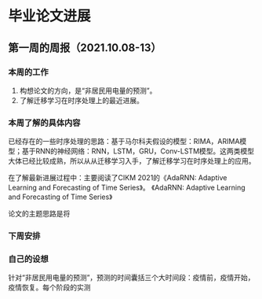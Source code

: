 # 毕业论文进展

## 第一周的周报（2021.10.08-13）

### 本周的工作

1. 构想论文的方向，是“非居民用电量的预测”。
2. 了解迁移学习在时序处理上的最近进展。
   
### 本周了解的具体内容

已经存在的一些时序处理的思路：基于马尔科夫假设的模型：RIMA，ARIMA模型；基于RNN的神经网络：RNN，LSTM，GRU，Conv-LSTM模型。这两类模型大体已经比较成熟，所以从从迁移学习入手，了解迁移学习在时序处理上的应用。

在了解最新进展过程中：主要阅读了CIKM 2021的《AdaRNN: Adaptive Learning and Forecasting of Time Series》。
《AdaRNN: Adaptive Learning and Forecasting of Time Series》

论文的主题思路是将
### 下周安排



### 自己的设想

针对“非居民用电量的预测”，预测的时间囊括三个大时间段：疫情前，疫情开始，疫情恢复。每个阶段的实测
